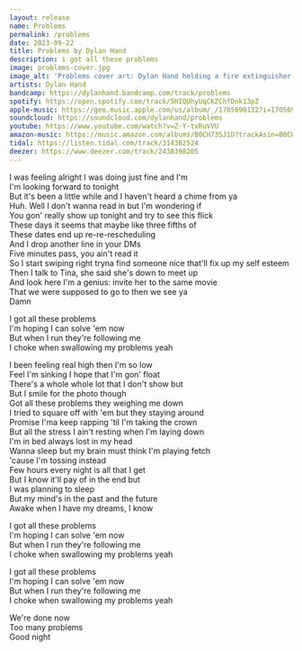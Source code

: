 ```yaml
---
layout: release
name: Problems
permalink: /problems
date: 2023-09-22
title: Problems by Dylan Hand
description: i got all these problems
image: problems-cover.jpg
image_alt: 'Problems cover art: Dylan Hand holding a fire extinguisher in front of a white background'
artists: Dylan Hand
bandcamp: https://dylanhand.bandcamp.com/track/problems
spotify: https://open.spotify.com/track/5HIQUhyUqCKZChfDnk13pZ
apple-music: https://geo.music.apple.com/us/album/_/1705690132?i=1705690133&mt=1&app=music&ls=1&at=1000lHKX&ct=api_http&itscg=30200&itsct=odsl_m
soundcloud: https://soundcloud.com/dylanhand/problems
youtube: https://www.youtube.com/watch?v=Z-Y-tvRuVVU
amazon-music: https://music.amazon.com/albums/B0CH73SJ1D?trackAsin=B0CH74GBWL
tidal: https://listen.tidal.com/track/314362524
deezer: https://www.deezer.com/track/2438398205
---
```

I was feeling alright I was doing just fine and I'm  
I'm looking forward to tonight  
But it's been a little while and I haven't heard a chime from ya  
Huh. Well I don't wanna read in but I'm wondering if  
You gon' really show up tonight and try to see this flick  
These days it seems that maybe like three fifths of  
These dates end up re-re-rescheduling  
And I drop another line in your DMs  
Five minutes pass, you ain't read it  
So I start swiping right tryna find someone nice that'll fix up my self esteem  
Then I talk to Tina, she said she's down to meet up  
And look here I'm a genius: invite her to the same movie  
That we were supposed to go to then we see ya  
Damn  

I got all these problems  
I'm hoping I can solve 'em now  
But when I run they're following me  
I choke when swallowing my problems yeah  

I been feeling real high then I'm so low  
Feel I'm sinking I hope that I'm gon' float  
There's a whole whole lot that I don't show but  
But I smile for the photo though  
Got all these problems they weighing me down  
I tried to square off with 'em but they staying around  
Promise I'ma keep rapping 'til I'm taking the crown  
But all the stress I ain't resting when I'm laying down  
I'm in bed always lost in my head  
Wanna sleep but my brain must think I'm playing fetch  
'cause I'm tossing instead  
Few hours every night is all that I get  
But I know it'll pay of in the end but  
I was planning to sleep  
But my mind's in the past and the future  
Awake when I have my dreams, I know  

I got all these problems  
I'm hoping I can solve 'em now  
But when I run they're following me  
I choke when swallowing my problems yeah  

I got all these problems  
I'm hoping I can solve 'em now  
But when I run they're following me  
I choke when swallowing my problems yeah  

We're done now  
Too many problems  
Good night  
